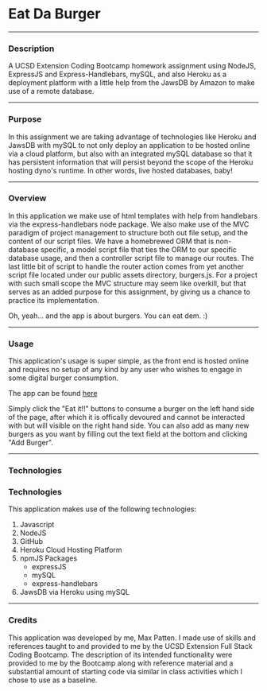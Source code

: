 # Eat Da Burger
---

### Description
A UCSD Extension Coding Bootcamp homework assignment using NodeJS, ExpressJS and Express-Handlebars, mySQL, and also Heroku as a deployment platform with a little help from the JawsDB by Amazon to make use of a remote database.

---

### Purpose
In this assignment we are taking advantage of technologies like Heroku and JawsDB with mySQL to not only deploy an application to be hosted online via a cloud platform, but also with an integrated mySQL database so that it has persistent information that will persist beyond the scope of the Heroku hosting dyno's runtime. In other words, live hosted databases, baby!

---

### Overview
In this application we make use of html templates with help from handlebars via the express-handlebars node package. We also make use of the MVC paradigm of project management to structure both out file setup, and the content of our script files. We have a homebrewed ORM that is non-database specific, a model script file that ties the ORM to our specific database usage, and then a controller script file to manage our routes. The last little bit of script to handle the router action comes from yet another script file located under our public assets directory, burgers.js. For a project with such small scope the MVC structure may seem like overkill, but that serves as an added purpose for this assignment, by giving us a chance to practice its implementation.

Oh, yeah... and the app is about burgers. You can eat dem. :)

---

### Usage
This application's usage is super simple, as the front end is hosted online and requires no setup of any kind by any user who wishes to engage in some digital burger consumption. 

The app can be found [here](https://eat-da-burger-max.herokuapp.com/)

Simply click the "Eat it!!" buttons to consume a burger on the left hand side of the page, after which it is offically devoured and cannot be interacted with but will visible on the right hand side. You can also add as many new burgers as you want by filling out the text field at the bottom and clicking "Add Burger".

---

### Technologies
### Technologies
This application makes use of the following technologies:

1. Javascript
2. NodeJS
3. GitHub
4. Heroku Cloud Hosting Platform
5. npmJS Packages
    * expressJS
    * mySQL
    * express-handlebars
6. JawsDB via Heroku using mySQL

---

### Credits
This application was developed by me, Max Patten. I made use of skills and references taught to and provided to me by the UCSD Extension Full Stack Coding Bootcamp. The description of its intended functionality were provided to me by the Bootcamp along with reference material and a substantial amount of starting code via similar in class activities which I chose to use as a baseline.